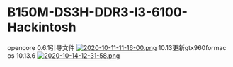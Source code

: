 B150M-DS3H-DDR3-I3-6100-Hackintosh
=======
opencore 0.6.1引导文件
[![2020-10-11-11-16-00.png](https://i.postimg.cc/dV7RWBC3/2020-10-11-11-16-00.png)](https://postimg.cc/Xrbyq9Q6)
10.13更新gtx960formac os 10.13.6
[![2020-10-14-12-31-58.png](https://i.postimg.cc/DZrXQLTr/2020-10-14-12-31-58.png)](https://postimg.cc/HcLndJjn)
